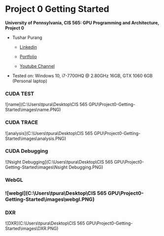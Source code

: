 

Project 0 Getting Started
====================

**University of Pennsylvania, CIS 565: GPU Programming and Architecture, Project 0**

* Tushar Purang
  
  * [Linkedin](https://www.linkedin.com/in/tpurang/)
  
  * [Portfolio](http://tushvr.com/)
  
  * [Youtube Channel](https://www.youtube.com/channel/UC9ZTxWcJjCSAJDC54dPNbKw?view_as=subscriber)
  
    
* Tested on: Windows 10, i7-7700HQ @ 2.80GHz 16GB, GTX 1060 6GB (Personal laptop)

### CUDA TEST

![name](C:\Users\tpura\Desktop\CIS 565 GPU\Project0-Getting-Started\images\name.PNG)



### CUDA TRACE

![analysis](C:\Users\tpura\Desktop\CIS 565 GPU\Project0-Getting-Started\images\analysis.PNG)



### CUDA Debugging

![Nsight Debugging](C:\Users\tpura\Desktop\CIS 565 GPU\Project0-Getting-Started\images\Nsight Debugging.PNG)



### WebGL

### ![webgl](C:\Users\tpura\Desktop\CIS 565 GPU\Project0-Getting-Started\images\webgl.PNG)



### DXR

![DXR](C:\Users\tpura\Desktop\CIS 565 GPU\Project0-Getting-Started\images\DXR.PNG)